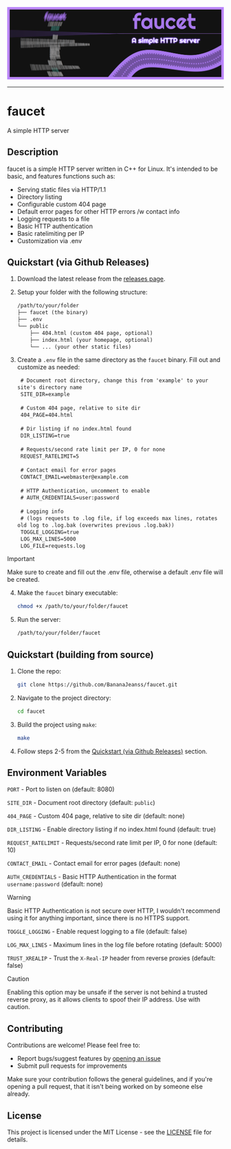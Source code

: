 <div align="center">
  <img src="assets/faucet2.png" alt="Faucet Banner"/>
</div>

---

# faucet

A simple HTTP server

## Description

faucet is a simple HTTP server written in C++ for Linux. It's intended to be basic, and features functions such as:

- Serving static files via HTTP/1.1
- Directory listing
- Configurable custom 404 page
- Default error pages for other HTTP errors /w contact info
- Logging requests to a file
- Basic HTTP authentication
- Basic ratelimiting per IP
- Customization via .env

## Quickstart (via Github Releases)

1. Download the latest release from the [releases page](https://github.com/BananaJeanss/faucet/releases).
2. Setup your folder with the following structure:

   ```tree
   /path/to/your/folder
   ├── faucet (the binary)
   ├── .env
   └── public
       ├── 404.html (custom 404 page, optional)
       ├── index.html (your homepage, optional)
       └── ... (your other static files)
   ```

3. Create a `.env` file in the same directory as the `faucet` binary. Fill out and customize as needed:

   ```env
    # Document root directory, change this from 'example' to your site's directory name
    SITE_DIR=example

    # Custom 404 page, relative to site dir
    404_PAGE=404.html

    # Dir listing if no index.html found
    DIR_LISTING=true

    # Requests/second rate limit per IP, 0 for none
    REQUEST_RATELIMIT=5

    # Contact email for error pages
    CONTACT_EMAIL=webmaster@example.com

    # HTTP Authentication, uncomment to enable
    # AUTH_CREDENTIALS=user:password

    # Logging info
    # (logs requests to .log file, if log exceeds max lines, rotates old log to .log.bak (overwrites previous .log.bak))
    TOGGLE_LOGGING=true
    LOG_MAX_LINES=5000
    LOG_FILE=requests.log
   ```

> [!IMPORTANT]
> Make sure to create and fill out the .env file, otherwise a default .env file will be created.

4. Make the `faucet` binary executable:

   ```bash
   chmod +x /path/to/your/folder/faucet
   ```

5. Run the server:

   ```bash
   /path/to/your/folder/faucet
   ```

## Quickstart (building from source)

1. Clone the repo:

   ```bash
   git clone https://github.com/BananaJeanss/faucet.git
   ```

2. Navigate to the project directory:

   ```bash
   cd faucet
   ```

3. Build the project using `make`:

   ```bash
   make
   ```

4. Follow steps 2-5 from the [Quickstart (via Github Releases)](#quickstart-via-github-releases) section.

## Environment Variables

`PORT` - Port to listen on (default: 8080)

`SITE_DIR` - Document root directory (default: `public`)

`404_PAGE` - Custom 404 page, relative to site dir (default: none)

`DIR_LISTING` - Enable directory listing if no index.html found (default: true)

`REQUEST_RATELIMIT` - Requests/second rate limit per IP, 0 for none (default: 10)

`CONTACT_EMAIL` - Contact email for error pages (default: none)

`AUTH_CREDENTIALS` - Basic HTTP Authentication in the format `username:password` (default: none)

> [!WARNING]
> Basic HTTP Authentication is not secure over HTTP, I wouldn't recommend using it for anything important, since there is no HTTPS support.

`TOGGLE_LOGGING` - Enable request logging to a file (default: false)

`LOG_MAX_LINES` - Maximum lines in the log file before rotating (default: 5000)

`TRUST_XREALIP` - Trust the `X-Real-IP` header from reverse proxies (default: false)

> [!CAUTION]
> Enabling this option may be unsafe if the server is not behind a trusted reverse proxy, as it allows clients to spoof their IP address. Use with caution.

## Contributing

Contributions are welcome! Please feel free to:

- Report bugs/suggest features by [opening an issue](https://github.com/BananaJeanss/faucet/issues)
- Submit pull requests for improvements

Make sure your contribution follows the general guidelines, and if you're opening a pull request, that it isn't being worked on by someone else already.

## License

This project is licensed under the MIT License - see the [LICENSE](LICENSE) file for details.
